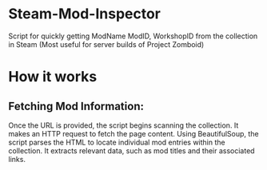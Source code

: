 # Steam-Mod-Inspector
Script for quickly getting ModName ModID, WorkshopID from the collection in Steam (Most useful for server builds of Project Zomboid)
# How it works
## Fetching Mod Information:

Once the URL is provided, the script begins scanning the collection. It makes an HTTP request to fetch the page content.
Using BeautifulSoup, the script parses the HTML to locate individual mod entries within the collection. It extracts relevant data, such as mod titles and their associated links.
